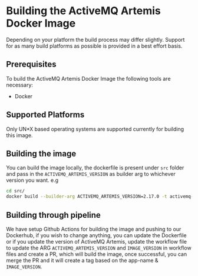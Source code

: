 # Building the ActiveMQ Artemis Docker Image

Depending on your platform the build process may differ slightly. Support for as many build platforms as possible is provided in a best effort basis.

## Prerequisites

To build the ActiveMQ Artemis Docker Image the following tools are necessary:

- Docker

## Supported Platforms

Only UN*X based operating systems are supported currently for building this image.

## Building the image

You can build the image locally, the dockerfile is present under `src` folder and pass in the `ACTIVEMQ_ARTEMIS_VERSION` as builder arg to whichever version you want. e.g

```bash
cd src/
docker build --builder-arg ACTIVEMQ_ARTEMIS_VERSION=2.17.0 -t activemq-artemis-docker .
```

## Building through pipeline

We have setup Github Actions for building the image and pushing to our Dockerhub, if you wish to change anything, you can update the Dockerfile or if you update the version of ActiveMQ Artemis, update the workflow file to update the ARG `ACTIVEMQ_ARTEMIS_VERSION` and `IMAGE_VERSION` in workflow files and create a PR, which will build the image, once successful, you can merge the PR and it will create a tag based on the app-name & `IMAGE_VERSION`. 

